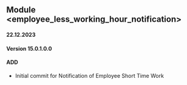 ## Module <employee_less_working_hour_notification>

#### 22.12.2023
#### Version 15.0.1.0.0
#### ADD

- Initial commit for Notification of Employee Short Time Work
